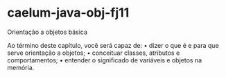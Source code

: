 caelum-java-obj-fj11
====================

Orientação a objetos básica

Ao término deste capítulo, você será capaz de:
• dizer o que é e para que serve orientação a objetos;
• conceituar classes, atributos e comportamentos;
• entender o significado de variáveis e objetos na memória.

